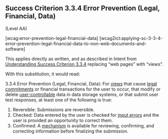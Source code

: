 ## Success Criterion 3.3.4 Error Prevention (Legal, Financial, Data)

(Level AA)

[wcag:error-prevention-legal-financial-data]
[wcag2ict:applying-sc-3-3-4-error-prevention-legal-financial-data-to-non-web-documents-and-software]

This applies directly as written, and as described in Intent from [Understanding Success Criterion 3.3.4](https://www.w3.org/WAI/WCAG22/Understanding/error-prevention-legal-financial-data) replacing “web pages” with “views”.

With this substitution, it would read:

3.3.4 Error Prevention (Legal, Financial, Data): For [views](#x1-2-1-page) that cause [legal commitments](https://www.w3.org/TR/WCAG22/#dfn-legal-commitments) or financial transactions for the user to occur, that modify or delete [user-controllable](https://www.w3.org/TR/WCAG22/#dfn-user-controllable) data in data storage systems, or that submit user test responses, at least one of the following is true:

1. Reversible: Submissions are reversible.
2. Checked: Data entered by the user is checked for [input errors](https://www.w3.org/TR/wcag2ict-22/#dfn-input-error) and the user is provided an opportunity to correct them.
3. Confirmed: A [mechanism](https://www.w3.org/TR/WCAG22/#dfn-mechanism) is available for reviewing, confirming, and correcting information before finalizing the submission.
